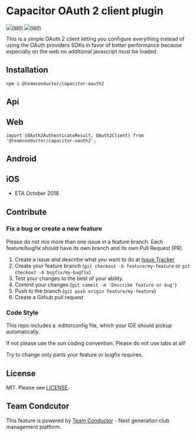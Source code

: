 # Capacitor OAuth 2 client plugin 

[![npm](https://img.shields.io/npm/v/@teamconductor/capacitor-oauth2.svg)](https://www.npmjs.com/package/@teamconductor/capacitor-oauth2) 
[![npm](https://img.shields.io/npm/dt/@teamconductor/capacitor-oauth2.svg?label=npm%20downloads)](https://www.npmjs.com/package/@teamconductor/capacitor-oauth2)

This is a simple OAuth 2 client letting you configure everything instead of using 
the OAuth providers SDKs in favor of better performance because especially on the web 
no additional javascript must be loaded.

## Installation

`npm i @teamconductor/capacitor-oauth2`

## Api

## Web

```
import {OAuth2AuthenticateResult, OAuth2Client} from '@teamconductor/capacitor-oauth2';

```

## Android

## iOS

 - ETA October 2018
 
## Contribute

### Fix a bug or create a new feature

Please do not mix more than one issue in a feature branch. Each feature/bugfix should have its own branch and its own Pull Request (PR).

1. Create a issue and describe what you want to do at [Issue Tracker](https://github.com/moberwasserlechner/capacitor-oauth2/issues)
2. Create your feature branch (`git checkout -b feature/my-feature` or `git checkout -b bugfix/my-bugfix`)
3. Test your changes to the best of your ability. 
5. Commit your changes (`git commit -m 'Describe feature or bug'`)
6. Push to the branch (`git push origin feature/my-feature`)
7. Create a Github pull request

### Code Style

This repo includes a .editorconfig file, which your IDE should pickup automatically.

If not please use the sun coding convention. Please do not use tabs at all!

Try to change only parts your feature or bugfix requires.
 
## License

MIT. Please see [LICENSE](https://github.com/moberwasserlechner/capacitor-oauth2/blob/master/LICENSE).

## Team Condcutor

This feature is powered by [Team Conductor](https://team-conductor.com/en/) - Next generation club management platform.

